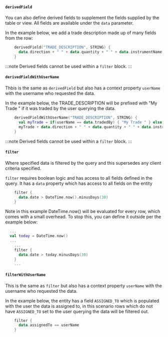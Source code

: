 #### `derivedField`

You can also define derived fields to supplement the fields supplied by the table or view. All fields are available under the `data` parameter.

In the example below, we add a trade description made up of many fields from the row:

```kotlin
    derivedField("TRADE_DESCRIPTION", STRING) {
      data.direction + " " + data.quantity + " " + data.instrumentName + " " + data.tradePrice + " " + data.ctptyName
    }
```

:::note
Derived fields cannot be used within a `filter` block.
:::

#### `derivedFieldWithUserName`

Thbis is the same as `derivedField` but also has a context property `userName` with the username who requested the data.

In the example below, the TRADE_DESCRIPTION will be prefixed with "My Trade " if it was traded by the user querying the data.

```kotlin
    derivedFieldWithUserName("TRADE_DESCRIPTION", STRING) {
      val myTrade = if(userName == data.tradedBy) { "My Trade " } else { "" }
      myTrade + data.direction + " " + data.quantity + " " + data.instrumentName + " " + data.tradePrice + " " + data.ctptyName
    }
```

:::note
Derived fields cannot be used within a `filter` block.
:::

#### `filter`

Where specified data is filtered by the query and this supersedes any client criteria specified.

`filter` requires boolean logic and has access to all fields defined in the query. It has a `data` property which has access to all fields on the entity

```kotlin
    filter {
      data.date > DateTime.now().minusDays(30)
    }
```

Note in this example DateTime.now() will be evaluated for every row, which comes with a small overhead. To stop this, you can define it outside per the example below:

```kotlin
  ...
  val today = DateTime.now()
  ...
    ...
    filter {
      data.date > today.minusDays(30)
    }
    ...
```

#### `filterWithUserName`

This is the same as `filter` but also has a context property `userName` with the username who requested the data.

In the example below, the entity has a field `ASSIGNED_TO` which is populated with the user the data is assigned to, in this scenario rows which do not have `ASSIGNED_TO` set to the user querying the data will be filtered out.

```kotlin
    filter {
      data.assignedTo == userName
    }
```